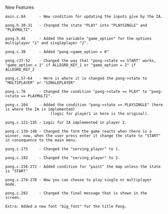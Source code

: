New Features

    main.c.84      - New condition for updating the inputs give by the IA.

    pong.h.30-31   - Changed the state "PLAY" into "PLAYSINGLE" and "PLAYMULTI".

    pong.h.46      - Added the variable "game_option" for the options multiplayer "1" and singleplayer "2".

    pong.c.30      - Added "pong->game_option = 0"

    pong.c37-52    - Changed the way that "pong->state == START" works, "game_option = 1" if ALLEGRO_KEY_1 or "game_option = 2" if ALLEGRO_KEY_2

    pong.c.57-64   - Here is where it is changed the pong->state to "MULTIPLAYER" or "SINGLEPLAYER"

    pong.c.76      - Changed the condition "pong->state == PLAY" to "pong->state == PLAYMULTI".
   
    pong.c.104     - Added the condition "pong->state == PLAYSINGLE" (here is where the IA is implemented)
                        (logic for player1 in here is the original).
                 
    pong.c.121-135 - Logic for IA implemented in player 2.
    
    pong.c.139-148 - Changed the form the game reacts when there is a winner, now, when the user press enter it change the state to "START" in consequence to the main menu.

    pong.c.175     - Changed the "serving_player" to 1.

    pong.c.192     - Changed the "serving_player" to 2.

    pong.c.256-272 - Added condition for "paint" the map unless the state is "START"

    pong.c.274-278 - Now you can choose to play single or multiplayer mode.

    pong.c.292     - Changed the final message that is shown in the screen.

    Extra: Added a new font "big_font" for the title Pong.
